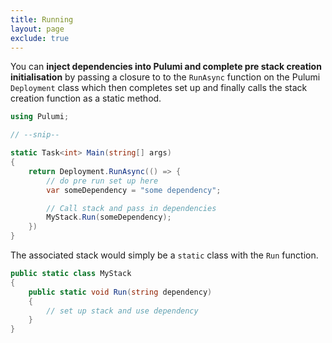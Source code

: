 ```yaml
---
title: Running
layout: page
exclude: true
---
```


You can **inject dependencies into Pulumi and complete pre stack creation initialisation** by passing a closure to to the `RunAsync` function on the Pulumi `Deployment` class which then completes set up and finally calls the stack creation function as a static method.
```csharp
using Pulumi;

// --snip--

static Task<int> Main(string[] args)
{
    return Deployment.RunAsync(() => {
        // do pre run set up here
        var someDependency = "some dependency";

        // Call stack and pass in dependencies
        MyStack.Run(someDependency);
    })
}
```

The associated stack would simply be a `static` class with the `Run` function.
```csharp
public static class MyStack
{
    public static void Run(string dependency)
    {
        // set up stack and use dependency
    }
}
```